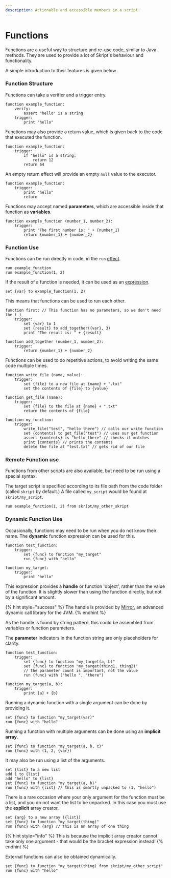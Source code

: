 ```yaml
---
description: Actionable and accessible members in a script.
---
```


# Functions

Functions are a useful way to structure and re-use code, similar to Java methods. They are used to provide a lot of Skript's behaviour and functionality.

A simple introduction to their features is given below.

### Function Structure

Functions can take a verifier and a trigger entry.

```clike
function example_function:
    verify:
        assert "hello" is a string
    trigger:
        print "hello"
```

Functions may also provide a return value, which is given back to the code that executed the function.

```clike
function example_function:
    trigger:
        if "hello" is a string:
            return 12
        return 64
```

An empty return effect will provide an empty `null` value to the executor.

```clike
function example_function:
    trigger:
        print "hello"
        return
```

Functions may accept named **parameters**, which are accessible inside that function as **variables**.

```clike
function example_function (number_1, number_2):
    trigger:
        print "The first number is: " + {number_1}
        return {number_1} + {number_2}
```

### Function Use

Functions can be run directly in code, in the `run` [effect](../effects/).

```clike
run example_function
run example_function(1, 2)
```

If the result of a function is needed, it can be used as an [expression](../expressions/).

```clike
set {var} to example_function(1, 2)
```

This means that functions can be used to run each other.

```clike
function first: // This function has no parameters, so we don't need the ( )
    trigger:
        set {var} to 1
        set {result} to add_together({var}, 3)
        print "The result is: " + {result}

function add_together (number_1, number_2):
    trigger:
        return {number_1} + {number_2}
```

Functions can be used to do repetitive actions, to avoid writing the same code multiple times.

```clike
function write_file (name, value):
    trigger:
        set {file} to a new file at {name} + ".txt"
        set the contents of {file} to {value}

function get_file (name):
    trigger:
        set {file} to the file at {name} + ".txt"
        return the contents of {file}

function my_function:
    trigger:
        write_file("test", "hello there") // calls our write function
        set {contents} to get_file("test") // uses our get function
        assert {contents} is "hello there" // checks it matches
        print {contents} // prints the contents
        delete the file at "test.txt" // gets rid of our file
```

### Remote Function use

Functions from other scripts are also available, but need to be run using a special syntax.

The target script is specified according to its file path from the code folder (called `skript` by default.) A file called `my_script` would be found at `skript/my_script`.

```clike
run example_function(1, 2) from skript/my_other_skript
```

### Dynamic Function Use

Occasionally, functions may need to be run when you do not know their name. The **dynamic** function expression can be used for this.

```clike
function test_function:
    trigger:
        set {func} to function "my_target"
        run {func} with "hello"

function my_target:
    trigger:
        print "hello"
```

This expression provides a **handle** or function 'object', rather than the value of the function. It is slightly slower than using the function directly, but not by a significant amount.

{% hint style="success" %}
The handle is provided by [Mirror](https://github.com/Moderocky/Mirror), an advanced dynamic call library for the JVM.
{% endhint %}

As the handle is found by string pattern, this could be assembled from variables or function parameters.

The **parameter** indicators in the function string are only placeholders for clarity.

```clike
function test_function:
    trigger:
        set {func} to function "my_target(a, b)"
        set {func} to function "my_target(thing1, thing2)"
        // the parameter count is important, not the value
        run {func} with ("hello ", "there")

function my_target(a, b):
    trigger:
        print {a} + {b}
```

Running a dynamic function with a single argument can be done by providing it.

```clike
set {func} to function "my_target(var)"
run {func} with "hello"
```

Running a function with multiple arguments can be done using an **implicit array**.

```clike
set {func} to function "my_target(a, b, c)"
run {func} with (1, 2, {var})
```

It may also be run using a list of the arguments.

```clike
set {list} to a new list
add 1 to {list}
add "hello" to {list}
set {func} to function "my_target(a, b)"
run {func} with {list} // this is smartly unpacked to (1, "hello")
```

There is a rare occasion where your only argument for the function must be a list, and you do not want the list to be unpacked. In this case you must use the **explicit** array creator.

```clike
set {arg} to a new array ({list})
set {func} to function "my_target(thing)"
run {func} with {arg} // this is an array of one thing
```

{% hint style="info" %}
This is because the implicit array creator cannot take only one argument - that would be the bracket expression instead!
{% endhint %}

External functions can also be obtained dynamically.

```clike
set {func} to function "my_target(thing) from skript/my_other_script"
run {func} with "hello"
```

